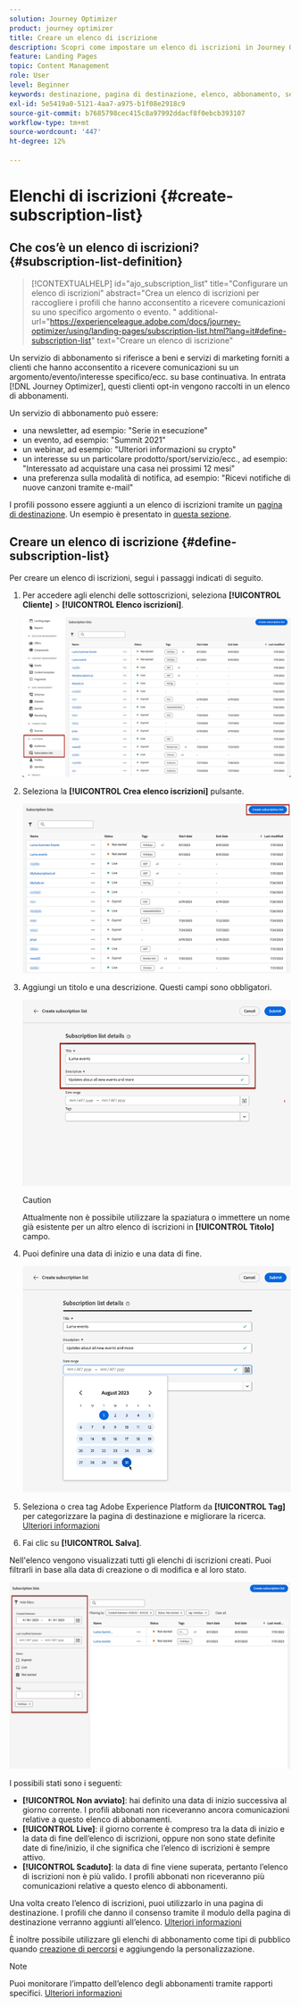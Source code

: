 ```yaml
---
solution: Journey Optimizer
product: journey optimizer
title: Creare un elenco di iscrizione
description: Scopri come impostare un elenco di iscrizioni in Journey Optimizer
feature: Landing Pages
topic: Content Management
role: User
level: Beginner
keywords: destinazione, pagina di destinazione, elenco, abbonamento, servizio
exl-id: 5e5419a0-5121-4aa7-a975-b1f08e2918c9
source-git-commit: b7685798cec415c8a97992ddacf8f0ebcb393107
workflow-type: tm+mt
source-wordcount: '447'
ht-degree: 12%

---
```


# Elenchi di iscrizioni {#create-subscription-list}

## Che cos’è un elenco di iscrizioni? {#subscription-list-definition}

>[!CONTEXTUALHELP]
>id="ajo_subscription_list"
>title="Configurare un elenco di iscrizioni"
>abstract="Crea un elenco di iscrizioni per raccogliere i profili che hanno acconsentito a ricevere comunicazioni su uno specifico argomento o evento. "
>additional-url="https://experienceleague.adobe.com/docs/journey-optimizer/using/landing-pages/subscription-list.html?lang=it#define-subscription-list" text="Creare un elenco di iscrizione"

Un servizio di abbonamento si riferisce a beni e servizi di marketing forniti a clienti che hanno acconsentito a ricevere comunicazioni su un argomento/evento/interesse specifico/ecc. su base continuativa. In entrata [!DNL Journey Optimizer], questi clienti opt-in vengono raccolti in un elenco di abbonamenti.

Un servizio di abbonamento può essere:

* una newsletter, ad esempio: &quot;Serie in esecuzione&quot;
* un evento, ad esempio: &quot;Summit 2021&quot;
* un webinar, ad esempio: &quot;Ulteriori informazioni su crypto&quot;
* un interesse su un particolare prodotto/sport/servizio/ecc., ad esempio: &quot;Interessato ad acquistare una casa nei prossimi 12 mesi&quot;
* una preferenza sulla modalità di notifica, ad esempio: &quot;Ricevi notifiche di nuove canzoni tramite e-mail&quot;

I profili possono essere aggiunti a un elenco di iscrizioni tramite un [pagina di destinazione](create-lp.md). Un esempio è presentato in [questa sezione](lp-use-cases.md#subscription-to-a-service).

## Creare un elenco di iscrizione {#define-subscription-list}

Per creare un elenco di iscrizioni, segui i passaggi indicati di seguito.

1. Per accedere agli elenchi delle sottoscrizioni, seleziona **[!UICONTROL Cliente]** > **[!UICONTROL Elenco iscrizioni]**.

   ![](assets/lp_subscription-lists.png)

1. Seleziona la **[!UICONTROL Crea elenco iscrizioni]** pulsante.

   ![](assets/lp_create-subscription-list.png)

1. Aggiungi un titolo e una descrizione. Questi campi sono obbligatori.

   ![](assets/lp_subscription-list-name.png)

   >[!CAUTION]
   >
   >Attualmente non è possibile utilizzare la spaziatura o immettere un nome già esistente per un altro elenco di iscrizioni in **[!UICONTROL Titolo]** campo.

1. Puoi definire una data di inizio e una data di fine.

   ![](assets/lp_subscription-list-dates.png)

1. Seleziona o crea tag Adobe Experience Platform da **[!UICONTROL Tag]** per categorizzare la pagina di destinazione e migliorare la ricerca. [Ulteriori informazioni](../start/search-filter-categorize.md#tags)

1. Fai clic su **[!UICONTROL Salva]**.

Nell&#39;elenco vengono visualizzati tutti gli elenchi di iscrizioni creati. Puoi filtrarli in base alla data di creazione o di modifica e al loro stato.

![](assets/lp_subscription-filters.png)

I possibili stati sono i seguenti:

* **[!UICONTROL Non avviato]**: hai definito una data di inizio successiva al giorno corrente. I profili abbonati non riceveranno ancora comunicazioni relative a questo elenco di abbonamenti.
* **[!UICONTROL Live]**: il giorno corrente è compreso tra la data di inizio e la data di fine dell’elenco di iscrizioni, oppure non sono state definite date di fine/inizio, il che significa che l’elenco di iscrizioni è sempre attivo.
* **[!UICONTROL Scaduto]**: la data di fine viene superata, pertanto l’elenco di iscrizioni non è più valido. I profili abbonati non riceveranno più comunicazioni relative a questo elenco di abbonamenti.

Una volta creato l’elenco di iscrizioni, puoi utilizzarlo in una pagina di destinazione. I profili che danno il consenso tramite il modulo della pagina di destinazione verranno aggiunti all’elenco. [Ulteriori informazioni](design-lp.md)

È inoltre possibile utilizzare gli elenchi di abbonamento come tipi di pubblico quando [creazione di percorsi](../building-journeys/journey-gs.md#jo-build) e aggiungendo la personalizzazione.

>[!NOTE]
>
>Puoi monitorare l’impatto dell’elenco degli abbonamenti tramite rapporti specifici. [Ulteriori informazioni](../reports/subscription-report-live.md)
